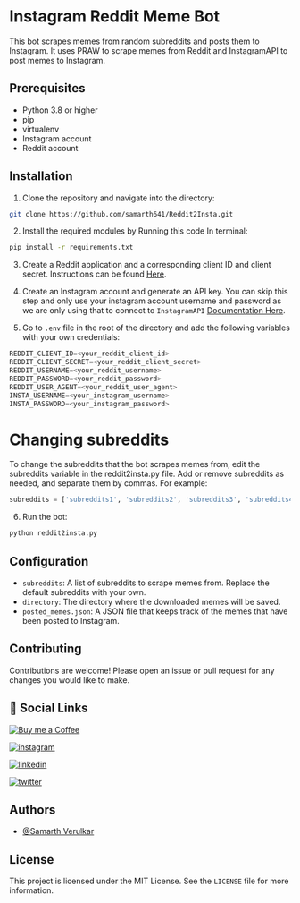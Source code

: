 # Instagram Reddit Meme Bot

This bot scrapes memes from random subreddits and posts them to Instagram. It uses PRAW to scrape memes from Reddit and InstagramAPI to post memes to Instagram. 

## Prerequisites

- Python 3.8 or higher
- pip
- virtualenv
- Instagram account
- Reddit account

## Installation

1. Clone the repository and navigate into the directory:
```sh
git clone https://github.com/samarth641/Reddit2Insta.git
```


2. Install the required modules by Running this code In terminal:

 ```sh 
 pip install -r requirements.txt 
 ```

3. Create a Reddit application and a corresponding client ID and client secret. Instructions can be found [Here](https://github.com/reddit-archive/reddit/wiki/OAuth2).


4. Create an Instagram account and generate an API key. You can skip this step and only use your instagram account username and password as we are only using that to connect to `InstagramAPI`  [Documentation Here](https://developers.facebook.com/docs/instagram-basic-display-api/getting-started).

3. Go to `.env` file in the root of the directory and add the following variables with your own credentials:


```python
REDDIT_CLIENT_ID=<your_reddit_client_id>
REDDIT_CLIENT_SECRET=<your_reddit_client_secret>
REDDIT_USERNAME=<your_reddit_username>
REDDIT_PASSWORD=<your_reddit_password>
REDDIT_USER_AGENT=<your_reddit_user_agent>
INSTA_USERNAME=<your_instagram_username>
INSTA_PASSWORD=<your_instagram_password>
```

# Changing subreddits

To change the subreddits that the bot scrapes memes from, edit the subreddits variable in the reddit2insta.py file. Add or remove subreddits as needed, and separate them by commas. For example:

```python
subreddits = ['subreddits1', 'subreddits2', 'subreddits3', 'subreddits4']
```

6.  Run the bot: 

```python 
python reddit2insta.py
```


## Configuration

- `subreddits`: A list of subreddits to scrape memes from. Replace the default subreddits with your own.
- `directory`: The directory where the downloaded memes will be saved.
- `posted_memes.json`: A JSON file that keeps track of the memes that have been posted to Instagram.

## Contributing

Contributions are welcome! Please open an issue or pull request for any changes you would like to make.


## 🔗 Social Links
[![Buy me a Coffee ](https://img.shields.io/badge/buymeacoffee-FFBF00?style=for-the-badge&logo=buymeacoffee&logoColor=white)](hhttps://www.buymeacoffee.com/SamarthVerulkar)

[![instagram](https://img.shields.io/badge/Instagram-bc2a8d?style=for-the-badge&logo=instagram&logoColor=white)](https://www.instagram.com/samarth_verulkar/)

[![linkedin](https://img.shields.io/badge/linkedin-0A66C2?style=for-the-badge&logo=linkedin&logoColor=white)](https://www.linkedin.com/in/samarth-verulkar-89255a227/)

[![twitter](https://img.shields.io/badge/twitter-1DA1F2?style=for-the-badge&logo=twitter&logoColor=white)](https://twitter.com/samarthverulkar)


## Authors

- [@Samarth Verulkar ](https://www.github.com/samarth641)

## License

This project is licensed under the MIT License. See the `LICENSE` file for more information.


